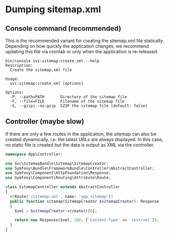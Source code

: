 # Dumping sitemap.xml

## Console command (recommended)

This is the recommended variant for creating the sitemap.xml file statically. Depending on how quickly the application changes, we recommend updating this file via crontab or only when the application is re-released.

```shell
bin/console svc:sitemap:create_xml --help
Description:
  Create the sitemap.xml file

Usage:
  svc:sitemap:create_xml [options]

Options:
  -P, --path=PATH       Directory of the sitemap file
  -F, --file=FILE       Filename of the sitemap file
  -G, --gzip|--no-gzip  GZIP the sitemap file (default: false)
```

## Controller (maybe slow)

If there are only a few routes in the application, the sitemap can also be created dynamically, i.e. the latest URLs are always displayed. In this case, no static file is created but the data is output as XML via the controller.

```php
namespace App\Controller;

use Svc\SitemapBundle\Sitemap\SitemapCreator;
use Symfony\Bundle\FrameworkBundle\Controller\AbstractController;
use Symfony\Component\HttpFoundation\Response;
use Symfony\Component\Routing\Attribute\Route;

class SitemapController extends AbstractController
{
  #[Route('/sitemap.xml', name: 'app_sitemap')]
  public function sitemap(SitemapCreator $sitemapCreator): Response
  {
    $xml = $sitemapCreator->create()[0];

    return new Response($xml, 200, ['Content-Type' => 'text/xml']);
  }
}
```